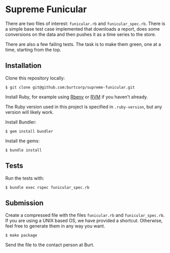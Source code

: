 # Supreme Funicular

There are two files of interest: `funicular.rb` and
`funicular_spec.rb`. There is a simple base test case implemented that
downloads a report, does some conversions on the data and then pushes
it as a time series to the store.

There are also a few failing tests. The task is to make them green,
one at a time, starting from the top.

## Installation

Clone this repository locally:

```shell
$ git clone git@github.com:burtcorp/supreme-funicular.git
```

Install Ruby, for example using
[Rbenv](https://github.com/rbenv/rbenv) or [RVM](https://rvm.io/) if
you haven't already.

The Ruby version used in this project is specified in `.ruby-version`,
but any version will likely work.

Install Bundler:

```shell
$ gem install bundler
```

Install the gems:

```shell
$ bundle install
```

## Tests

Run the tests with:

```shell
$ bundle exec rspec funicular_spec.rb
```

## Submission

Create a compressed file with the files `funicular.rb` and
`funicular_spec.rb`. If you are using a UNIX based OS, we have
provided a shortcut. Otherwise, feel free to generate them in any way
you want.

```shell
$ make package
```

Send the file to the contact person at Burt.
